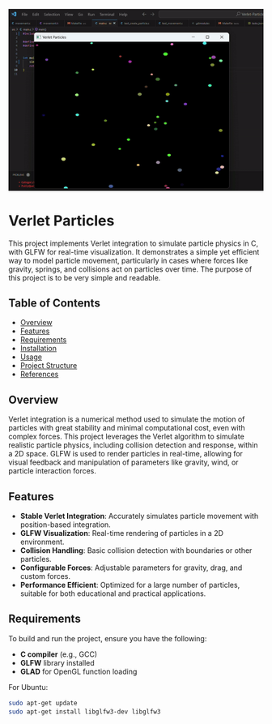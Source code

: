 ![Demo](assets/gravity_gif.gif)


# Verlet Particles

This project implements Verlet integration to simulate particle physics in C, with GLFW for real-time visualization. It demonstrates a simple yet efficient way to model particle movement, particularly in cases where forces like gravity, springs, and collisions act on particles over time. The purpose of this project is to be very simple and readable.

## Table of Contents

- [Overview](#overview)
- [Features](#features)
- [Requirements](#requirements)
- [Installation](#installation)
- [Usage](#usage)
- [Project Structure](#project-structure)
- [References](#references)

## Overview

Verlet integration is a numerical method used to simulate the motion of particles with great stability and minimal computational cost, even with complex forces. This project leverages the Verlet algorithm to simulate realistic particle physics, including collision detection and response, within a 2D space. GLFW is used to render particles in real-time, allowing for visual feedback and manipulation of parameters like gravity, wind, or particle interaction forces.

## Features

- **Stable Verlet Integration**: Accurately simulates particle movement with position-based integration.
- **GLFW Visualization**: Real-time rendering of particles in a 2D environment.
- **Collision Handling**: Basic collision detection with boundaries or other particles.
- **Configurable Forces**: Adjustable parameters for gravity, drag, and custom forces.
- **Performance Efficient**: Optimized for a large number of particles, suitable for both educational and practical applications.

## Requirements

To build and run the project, ensure you have the following:

- **C compiler** (e.g., GCC)
- **GLFW** library installed
- **GLAD** for OpenGL function loading

For Ubuntu:

```bash
sudo apt-get update
sudo apt-get install libglfw3-dev libglfw3
